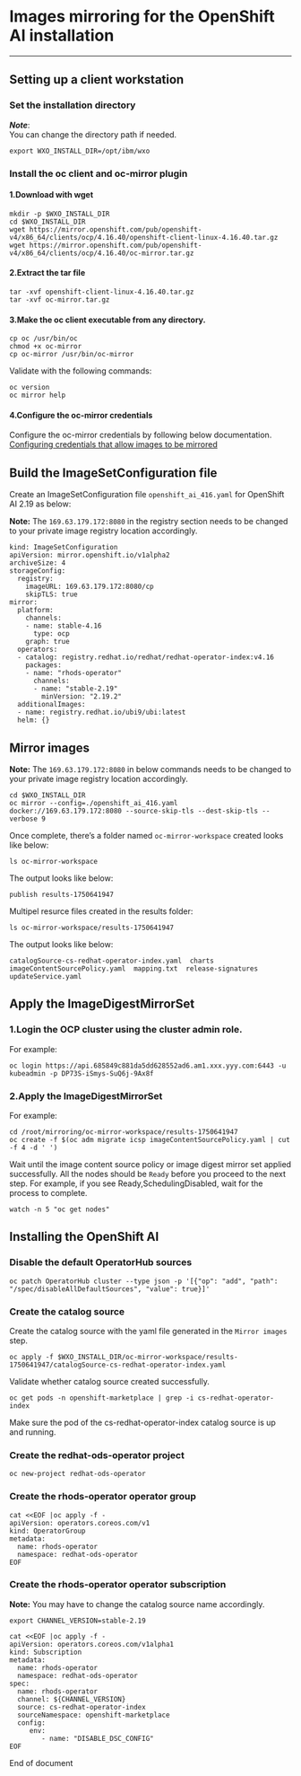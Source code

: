 # Images mirroring for the OpenShift AI installation

---

## Setting up a client workstation

### Set the installation directory

***Note***:
<br>
You can change the directory path if needed.

```
export WXO_INSTALL_DIR=/opt/ibm/wxo
```
### Install the oc client and oc-mirror plugin

#### 1.Download with wget

```
mkdir -p $WXO_INSTALL_DIR
cd $WXO_INSTALL_DIR
wget https://mirror.openshift.com/pub/openshift-v4/x86_64/clients/ocp/4.16.40/openshift-client-linux-4.16.40.tar.gz
wget https://mirror.openshift.com/pub/openshift-v4/x86_64/clients/ocp/4.16.40/oc-mirror.tar.gz

```

#### 2.Extract the tar file

```
tar -xvf openshift-client-linux-4.16.40.tar.gz
tar -xvf oc-mirror.tar.gz
```

#### 3.Make the oc client executable from any directory.

```
cp oc /usr/bin/oc
chmod +x oc-mirror
cp oc-mirror /usr/bin/oc-mirror
```

Validate with the following commands:
```
oc version
oc mirror help
```

#### 4.Configure the oc-mirror credentials
Configure the oc-mirror credentials by following below documentation.
[Configuring credentials that allow images to be mirrored](https://docs.redhat.com/en/documentation/openshift_container_platform/4.16/html/disconnected_installation_mirroring/installing-mirroring-disconnected?_gl=1*1w781l1*_ga*Nzg0NTU2NDczLjE3NTM0MDU0Nzc.*_ga_FYECCCS21D*czE3NTM3NDM3MjQkbzExJGcxJHQxNzUzNzQ2MzM1JGo0NCRsMCRoMA..#installation-adding-registry-pull-secret_installing-mirroring-disconnected)

## Build the ImageSetConfiguration file

Create an ImageSetConfiguration file `openshift_ai_416.yaml` for OpenShift AI 2.19 as below:

**Note:** The `169.63.179.172:8080` in the registry section needs to be changed to your private image registry location accordingly.

```
kind: ImageSetConfiguration
apiVersion: mirror.openshift.io/v1alpha2
archiveSize: 4                                                      
storageConfig:                                                      
  registry:
    imageURL: 169.63.179.172:8080/cp               
    skipTLS: true
mirror:
  platform:
    channels:
    - name: stable-4.16                                           
      type: ocp
    graph: true                                                     
  operators:
  - catalog: registry.redhat.io/redhat/redhat-operator-index:v4.16
    packages:
    - name: "rhods-operator"
      channels:
      - name: "stable-2.19"
        minVersion: "2.19.2"                                             
  additionalImages:
  - name: registry.redhat.io/ubi9/ubi:latest                        
  helm: {}
```

## Mirror images

**Note:** The `169.63.179.172:8080` in below commands needs to be changed to your private image registry location accordingly.

```
cd $WXO_INSTALL_DIR
oc mirror --config=./openshift_ai_416.yaml docker://169.63.179.172:8080 --source-skip-tls --dest-skip-tls --verbose 9
```
Once complete, there’s a folder named `oc-mirror-workspace` created looks like below:

```
ls oc-mirror-workspace
```

The output looks like below:

```
publish results-1750641947
```

Multipel resurce files created in the results folder:
```
ls oc-mirror-workspace/results-1750641947
```

The output looks like below:
```
catalogSource-cs-redhat-operator-index.yaml  charts  imageContentSourcePolicy.yaml  mapping.txt  release-signatures  updateService.yaml
```


## Apply the ImageDigestMirrorSet
### 1.Login the OCP cluster using the cluster admin role.
For example:
```
oc login https://api.685849c881da5dd628552ad6.am1.xxx.yyy.com:6443 -u kubeadmin -p DP73S-iSmys-SuQ6j-9Ax8f
```

### 2.Apply the ImageDigestMirrorSet
For example:
```
cd /root/mirroring/oc-mirror-workspace/results-1750641947
oc create -f $(oc adm migrate icsp imageContentSourcePolicy.yaml | cut -f 4 -d ' ')
```

Wait until the image content source policy or image digest mirror set applied successfully.
All the nodes should be `Ready` before you proceed to the next step. For example, if you see Ready,SchedulingDisabled, wait for the process to complete.

```
watch -n 5 "oc get nodes"
```
## Installing the OpenShift AI

### Disable the default OperatorHub sources
```
oc patch OperatorHub cluster --type json -p '[{"op": "add", "path": "/spec/disableAllDefaultSources", "value": true}]'
```

### Create the catalog source
Create the catalog source with the yaml file generated in the `Mirror images` step.
```
oc apply -f $WXO_INSTALL_DIR/oc-mirror-workspace/results-1750641947/catalogSource-cs-redhat-operator-index.yaml
```

Validate whether catalog source created successfully.
```
oc get pods -n openshift-marketplace | grep -i cs-redhat-operator-index
```
Make sure the pod of the cs-redhat-operator-index catalog source is up and running.

### Create the redhat-ods-operator project
```
oc new-project redhat-ods-operator
```
### Create the rhods-operator operator group
```
cat <<EOF |oc apply -f -
apiVersion: operators.coreos.com/v1
kind: OperatorGroup
metadata:
  name: rhods-operator
  namespace: redhat-ods-operator
EOF
```

### Create the rhods-operator operator subscription
**Note:**
You may have to change the catalog source name accordingly.
```
export CHANNEL_VERSION=stable-2.19

cat <<EOF |oc apply -f -
apiVersion: operators.coreos.com/v1alpha1
kind: Subscription
metadata:
  name: rhods-operator
  namespace: redhat-ods-operator
spec:
  name: rhods-operator
  channel: ${CHANNEL_VERSION}
  source: cs-redhat-operator-index
  sourceNamespace: openshift-marketplace
  config:
     env:
        - name: "DISABLE_DSC_CONFIG"
EOF
```

End of document
